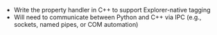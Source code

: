- Write the property handler in C++ to support Explorer-native tagging
- Will need to communicate between Python and C++ via IPC (e.g., sockets, named pipes, or COM automation)
